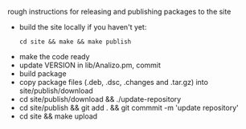 rough instructions for releasing and publishing packages to the site

* build the site locally if you haven't yet:
  ```
  cd site && make && make publish
  ```
* make the code ready
* update VERSION in lib/Analizo.pm, commit
* build package
* copy package files (.deb, .dsc, .changes and .tar.gz) into site/publish/download
* cd site/publish/download && ./update-repository
* cd site/publish && git add . && git commmit -m 'update repository'
* cd site && make upload
